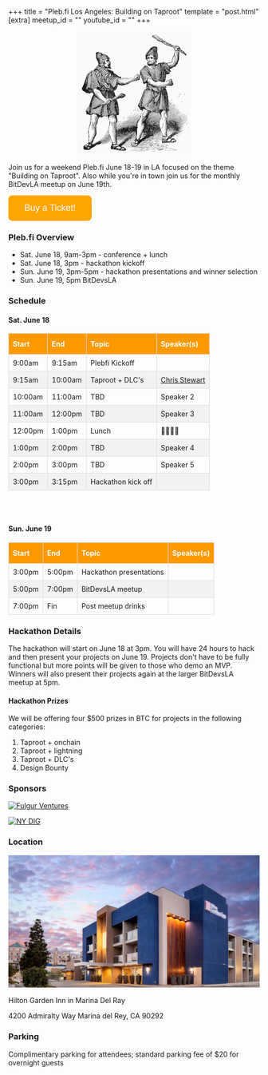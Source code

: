 +++
title = "Pleb.fi Los Angeles: Building on Taproot"
template = "post.html"
[extra]
meetup_id = ""
youtube_id = ""
+++

<style>

td, th {
  border: 1px solid #ddd;
  padding: 8px;
}

tr:nth-child(even){background-color: #f2f2f2;}

tr:hover {background-color: #ddd;}

th {
  padding-top: 12px;
  padding-bottom: 12px;
  text-align: left;
  background-color: #FF9900;
  color: white;
}
</style>

<div style="text-align: center;">

![Roman Plebeians](/plebfi/roman-plebeians-granger.jpg "Roman Plebeians")

</div>

Join us for a weekend Pleb.fi June 18-19 in LA focused on the theme "Building on Taproot".
Also while you're in town join us for the monthly BitDevLA meetup on June 19th.

<form action="https://btcpay602301.lndyn.com/apps/3vCeTukH4hGgf9LVFiQwJ8LS2qUN/pos" method="get" target="_blank">
    <button type="submit" 
        style="
            background-color: orange;
            border: none;
            color: white; padding: 15px 32px;
            text-align: center;
            text-decoration: none;
            display: inline-block;
            font-size: 18px;
            border-radius: 8px;
            transition-duration: 0.4s;
        " 
    >Buy a Ticket!</button>
</form>

### Pleb.fi Overview

* Sat. June 18, 9am-3pm - conference + lunch
* Sat. June 18, 3pm - hackathon kickoff
* Sun. June 19, 3pm-5pm - hackathon presentations and winner selection
* Sun. June 19, 5pm BitDevsLA

### Schedule

#### Sat. June 18
| Start | End | Topic | Speaker(s) |
| --- | --- | --- | --- |
| 9:00am | 9:15am | Plebfi Kickoff| |
| 9:15am | 10:00am | Taproot + DLC's | [Chris Stewart](https://twitter.com/Chris_Stewart_5) |
| 10:00am | 11:00am | TBD | Speaker 2 |
| 11:00am | 12:00pm | TBD | Speaker 3 |
| 12:00pm | 1:00pm | Lunch | 🍕🌮🍺🥤 |
| 1:00pm | 2:00pm | TBD | Speaker 4 |
| 2:00pm | 3:00pm | TBD | Speaker 5 |
| 3:00pm | 3:15pm | Hackathon kick off | |

<br/>
<br/>

#### Sun. June 19
| Start | End  | Topic | Speaker(s) |
| --- | --- | --- | --- |
| 3:00pm | 5:00pm | Hackathon presentations | |
| 5:00pm | 7:00pm | BitDevsLA meetup | |
| 7:00pm | Fin | Post meetup drinks | |

### Hackathon Details

The hackathon will start on June 18 at 3pm. You will have 24 hours to hack and then present your projects on June 19. Projects don't have to be fully functional but more points will be given to those who demo an MVP. Winners will also present their projects again at the larger BitDevsLA meetup at 5pm.

#### Hackathon Prizes
We will be offering four $500 prizes in BTC for projects in the following categories:
1. Taproot + onchain
2. Taproot + lightning
3. Taproot + DLC's
4. Design Bounty

### Sponsors

<div style="img-align:left;inline-block;padding:0px">

[![Fulgur Ventures](/plebfi/fulgur_ventures2.png "Fulgur Ventures")](https://fulgur.ventures/)

[![NY DIG](/plebfi/nydig.png "NY DIG")](https://nydig.com/)

</div>

### Location

![image](/plebfi/hotel.png)

Hilton Garden Inn in Marina Del Ray

4200 Admiralty Way Marina del Rey, CA 90292

### Parking

Complimentary parking for attendees; standard parking fee of $20 for overnight guests




